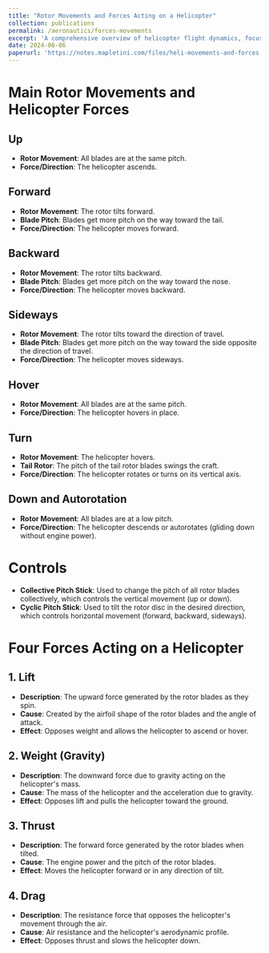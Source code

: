 ```yaml
---
title: "Rotor Movements and Forces Acting on a Helicopter"
collection: publications
permalink: /aeronautics/forces-movements
excerpt: 'A comprehensive overview of helicopter flight dynamics, focusing on the movements of the main rotor and the fundamental forces acting on the helicopter.'
date: 2024-06-06
paperurl: 'https://notes.mapletini.com/files/heli-movements-and-forces.pdf'
---
```


# Main Rotor Movements and Helicopter Forces

## Up
- **Rotor Movement**: All blades are at the same pitch.
- **Force/Direction**: The helicopter ascends.

## Forward
- **Rotor Movement**: The rotor tilts forward.
- **Blade Pitch**: Blades get more pitch on the way toward the tail.
- **Force/Direction**: The helicopter moves forward.

## Backward
- **Rotor Movement**: The rotor tilts backward.
- **Blade Pitch**: Blades get more pitch on the way toward the nose.
- **Force/Direction**: The helicopter moves backward.

## Sideways
- **Rotor Movement**: The rotor tilts toward the direction of travel.
- **Blade Pitch**: Blades get more pitch on the way toward the side opposite the direction of travel.
- **Force/Direction**: The helicopter moves sideways.

## Hover
- **Rotor Movement**: All blades are at the same pitch.
- **Force/Direction**: The helicopter hovers in place.

## Turn
- **Rotor Movement**: The helicopter hovers.
- **Tail Rotor**: The pitch of the tail rotor blades swings the craft.
- **Force/Direction**: The helicopter rotates or turns on its vertical axis.

## Down and Autorotation
- **Rotor Movement**: All blades are at a low pitch.
- **Force/Direction**: The helicopter descends or autorotates (gliding down without engine power).

# Controls
- **Collective Pitch Stick**: Used to change the pitch of all rotor blades collectively, which controls the vertical movement (up or down).
- **Cyclic Pitch Stick**: Used to tilt the rotor disc in the desired direction, which controls horizontal movement (forward, backward, sideways).

# Four Forces Acting on a Helicopter

## 1. Lift
- **Description**: The upward force generated by the rotor blades as they spin.
- **Cause**: Created by the airfoil shape of the rotor blades and the angle of attack.
- **Effect**: Opposes weight and allows the helicopter to ascend or hover.

## 2. Weight (Gravity)
- **Description**: The downward force due to gravity acting on the helicopter's mass.
- **Cause**: The mass of the helicopter and the acceleration due to gravity.
- **Effect**: Opposes lift and pulls the helicopter toward the ground.

## 3. Thrust
- **Description**: The forward force generated by the rotor blades when tilted.
- **Cause**: The engine power and the pitch of the rotor blades.
- **Effect**: Moves the helicopter forward or in any direction of tilt.

## 4. Drag
- **Description**: The resistance force that opposes the helicopter's movement through the air.
- **Cause**: Air resistance and the helicopter's aerodynamic profile.
- **Effect**: Opposes thrust and slows the helicopter down.
